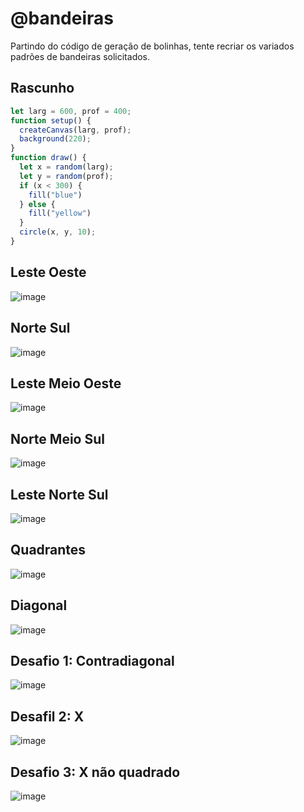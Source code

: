 # @bandeiras

Partindo do código de geração de bolinhas, tente recriar os variados padrões de bandeiras solicitados.

## Rascunho

```js
let larg = 600, prof = 400;
function setup() {
  createCanvas(larg, prof);
  background(220);
}
function draw() {
  let x = random(larg);
  let y = random(prof);
  if (x < 300) {
    fill("blue")
  } else {
    fill("yellow")
  }
  circle(x, y, 10);
}
```

## Leste Oeste

![image](01.png)

## Norte Sul

![image](02.png)

## Leste Meio Oeste

![image](03.png)

## Norte Meio Sul

![image](04.png)

## Leste Norte Sul

![image](05.png)

## Quadrantes

![image](06.png)

## Diagonal

![image](07.png)

## Desafio 1: Contradiagonal

![image](08.png)

## Desafil 2: X

![image](09.png)

## Desafio 3: X não quadrado

![image](10.png)
